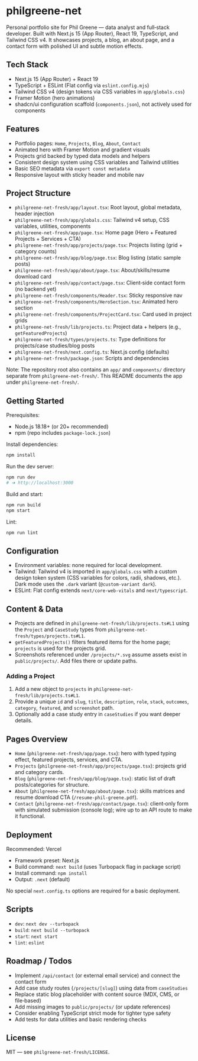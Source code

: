 # philgreene-net

Personal portfolio site for Phil Greene — data analyst and full‑stack developer. Built with Next.js 15 (App Router), React 19, TypeScript, and Tailwind CSS v4. It showcases projects, a blog, an about page, and a contact form with polished UI and subtle motion effects.

## Tech Stack

- Next.js 15 (App Router) + React 19
- TypeScript + ESLint (Flat config via `eslint.config.mjs`)
- Tailwind CSS v4 (design tokens via CSS variables in `app/globals.css`)
- Framer Motion (hero animations)
- shadcn/ui configuration scaffold (`components.json`), not actively used for components

## Features

- Portfolio pages: `Home`, `Projects`, `Blog`, `About`, `Contact`
- Animated hero with Framer Motion and gradient visuals
- Projects grid backed by typed data models and helpers
- Consistent design system using CSS variables and Tailwind utilities
- Basic SEO metadata via `export const metadata`
- Responsive layout with sticky header and mobile nav

## Project Structure

- `philgreene-net-fresh/app/layout.tsx`: Root layout, global metadata, header injection
- `philgreene-net-fresh/app/globals.css`: Tailwind v4 setup, CSS variables, utilities, components
- `philgreene-net-fresh/app/page.tsx`: Home page (Hero + Featured Projects + Services + CTA)
- `philgreene-net-fresh/app/projects/page.tsx`: Projects listing (grid + category counts)
- `philgreene-net-fresh/app/blog/page.tsx`: Blog listing (static sample posts)
- `philgreene-net-fresh/app/about/page.tsx`: About/skills/resume download card
- `philgreene-net-fresh/app/contact/page.tsx`: Client‑side contact form (no backend yet)
- `philgreene-net-fresh/components/Header.tsx`: Sticky responsive nav
- `philgreene-net-fresh/components/HeroSection.tsx`: Animated hero section
- `philgreene-net-fresh/components/ProjectCard.tsx`: Card used in project grids
- `philgreene-net-fresh/lib/projects.ts`: Project data + helpers (e.g., `getFeaturedProjects`)
- `philgreene-net-fresh/types/projects.ts`: Type definitions for projects/case studies/blog posts
- `philgreene-net-fresh/next.config.ts`: Next.js config (defaults)
- `philgreene-net-fresh/package.json`: Scripts and dependencies

Note: The repository root also contains an `app/` and `components/` directory separate from `philgreene-net-fresh/`. This README documents the app under `philgreene-net-fresh/`.

## Getting Started

Prerequisites:

- Node.js 18.18+ (or 20+ recommended)
- npm (repo includes `package-lock.json`)

Install dependencies:

```bash
npm install
```

Run the dev server:

```bash
npm run dev
# ➜ http://localhost:3000
```

Build and start:

```bash
npm run build
npm start
```

Lint:

```bash
npm run lint
```

## Configuration

- Environment variables: none required for local development.
- Tailwind: Tailwind v4 is imported in `app/globals.css` with a custom design token system (CSS variables for colors, radii, shadows, etc.). Dark mode uses the `.dark` variant (`@custom-variant dark`).
- ESLint: Flat config extends `next/core-web-vitals` and `next/typescript`.

## Content & Data

- Projects are defined in `philgreene-net-fresh/lib/projects.ts#L1` using the `Project` and `CaseStudy` types from `philgreene-net-fresh/types/projects.ts#L1`.
- `getFeaturedProjects()` filters featured items for the home page; `projects` is used for the projects grid.
- Screenshots referenced under `/projects/*.svg` assume assets exist in `public/projects/`. Add files there or update paths.

### Adding a Project

1) Add a new object to `projects` in `philgreene-net-fresh/lib/projects.ts#L1`.
2) Provide a unique `id` and `slug`, `title`, `description`, `role`, `stack`, `outcomes`, `category`, `featured`, and `screenshot` path.
3) Optionally add a case study entry in `caseStudies` if you want deeper details.

## Pages Overview

- `Home` (`philgreene-net-fresh/app/page.tsx`): hero with typed typing effect, featured projects, services, and CTA.
- `Projects` (`philgreene-net-fresh/app/projects/page.tsx`): projects grid and category cards.
- `Blog` (`philgreene-net-fresh/app/blog/page.tsx`): static list of draft posts/categories for structure.
- `About` (`philgreene-net-fresh/app/about/page.tsx`): skills matrices and resume download CTA (`/resume-phil-greene.pdf`).
- `Contact` (`philgreene-net-fresh/app/contact/page.tsx`): client‑only form with simulated submission (console log); wire up to an API route to make it functional.

## Deployment

Recommended: Vercel

- Framework preset: Next.js
- Build command: `next build` (uses Turbopack flag in package script)
- Install command: `npm install`
- Output: `.next` (default)

No special `next.config.ts` options are required for a basic deployment.

## Scripts

- `dev`: `next dev --turbopack`
- `build`: `next build --turbopack`
- `start`: `next start`
- `lint`: `eslint`

## Roadmap / Todos

- Implement `/api/contact` (or external email service) and connect the contact form
- Add case study routes (`/projects/[slug]`) using data from `caseStudies`
- Replace static blog placeholder with content source (MDX, CMS, or file‑based)
- Add missing images to `public/projects/` (or update references)
- Consider enabling TypeScript strict mode for tighter type safety
- Add tests for data utilities and basic rendering checks

## License

MIT — see `philgreene-net-fresh/LICENSE`.
